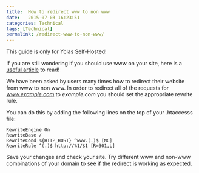 ```yaml
---
title:  How to redirect www to non www
date:   2015-07-03 16:23:51
categories: Technical
tags: [Technical]
permalink: /redirect-www-to-non-www/
---
```

<div class="alert alert-warning">
<strong><i class="glyphicon glyphicon-warning-sign"></i> </strong> This guide is only for Yclas Self-Hosted!
</div>

If you are still wondering if you should use www on your site, here is a [useful article](http://open-classifieds.com/2014/03/11/use-www-site/) to read!

We have been asked by users many times how to redirect their website from www to non www. In order to redirect all of the requests for _www.example.com_ to _example.com_ you should set the appropriate rewrite rule.

You can do this by adding the following lines on the top of your .htaccesss file:

    RewriteEngine On
    RewriteBase /
    RewriteCond %{HTTP_HOST} ^www.(.)$ [NC]
    RewriteRule ^(.)$ http://%1/$1 [R=301,L]

Save your changes and check your site. Try different www and non-www combinations of your domain to see if the redirect is working as expected.
